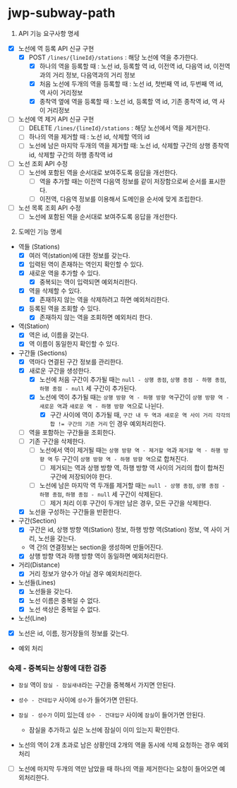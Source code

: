 # jwp-subway-path

1. API 기능 요구사항 명세
- [x] 노선에 역 등록 API 신규 구현
  - [x] POST `/lines/{lineId}/stations` : 해당 노선에 역을 추가한다.
    - [x] 하나의 역을 등록할 때 : 노선 id, 등록할 역 id, 이전역 id, 다음역 id, 이전역과의 거리 정보, 다음역과의 거리 정보
    - [x] 처음 노선에 두개의 역을 등록할 때 : 노선 id, 첫번째 역 id, 두번째 역 id, 역 사이 거리정보
    - [x] 종착역 옆에 역을 등록할 때 : 노선 id, 등록할 역 id, 기존 종착역 id, 역 사이 거리정보
- [ ] 노선에 역 제거 API 신규 구현
  - [ ]  DELETE `/lines/{lineId}/stations` : 해당 노선에서 역을 제거한다.
    - [ ] 하나의 역을 제거할 때 : 노선 id, 삭제할 역의 id
    - [ ] 노선에 남은 마지막 두개의 역을 제거할 때: 노선 id, 삭제할 구간의 상행 종착역 id, 삭제할 구간의 하행 종착역 id
- [ ] 노선 조회 API 수정
  - [ ] 노선에 포함된 역을 순서대로 보여주도록 응답을 개선한다.
    - [ ] 역을 추가할 때는 이전역 다음역 정보를 같이 저장함으로써 순서를 표시한다.
    - [ ] 이전역, 다음역 정보를 이용해서 도메인을 순서에 맞게 조립한다.
- [ ] 노선 목록 조회 API 수정
  - [ ] 노선에 포함된 역을 순서대로 보여주도록 응답을 개선한다.

2. 도메인 기능 명세

- 역들 (Stations)
  - [x] 여러 역(station)에 대한 정보를 갖는다.
  - [x] 입력된 역이 존재하는 역인지 확인할 수 있다.
  - [x] 새로운 역을 추가할 수 있다.
    - [x] 중복되는 역이 입력되면 예외처리한다.
  - [x] 역을 삭제할 수 있다.
    - [x] 존재하지 않는 역을 삭제하려고 하면 예외처리한다.
  - [x] 등록된 역을 조회할 수 있다.
    - [x] 존재하지 않는 역을 조회하면 예외처리 한다.

- 역(Station)
  - [x] 역은 id, 이름을 갖는다.
  - [x] 역 이름이 동일한지 확인할 수 있다.

- 구간들 (Sections)
  - [x] 역마다 연결된 구간 정보를 관리한다.
  - [x] 새로운 구간을 생성한다.
    - [x] 노선에 처음 구간이 추가될 때는 `null - 상행 종점`, `상행 종점 - 하행 종점`, `하행 종점 - null` 세 구간이 추가된다.
    - [x] 노선에 역이 추가될 때는 `상행 방향 역 - 하행 방향 역`구간이 `상행 방향 역 - 새로운 역`과 `새로운 역 - 하행 방향 역`으로 나뉜다.
      - [x] 구간 사이에 역이 추가될 때, `구간 내 두 역과 새로운 역 사이 거리 각각의 합 != 구간의 기존 거리` 인 경우 예외처리한다.
  - [ ] 역을 포함하는 구간들을 조회한다.
  - [ ] 기존 구간을 삭제한다.
    - [ ] 노선에서 역이 제거될 때는 `상행 방향 역 - 제거할 역`과 `제거할 역 - 하행 방향 역` 두 구간이 `상행 방향 역 - 하행 방향 역`으로 합쳐진다.
      - [ ] 제거되는 역과 상행 방향 역, 하행 방향 역 사이의 거리의 합이 합쳐진 구간에 저장되어야 한다.
    - [ ] 노선에 남은 마지막 역 두개를 제거할 때는 `null - 상행 종점`, `상행 종점 - 하행 종점`, `하행 종점 - null` 세 구간이 삭제된다.
      - [ ] 제거 처리 이후 구간이 두개만 남은 경우, 모든 구간을 삭제한다.
  - [x] 노선을 구성하는 구간들을 반환한다.

- 구간(Section)
  - [x] 구간은 id, 상행 방향 역(Station) 정보, 하행 방향 역(Station) 정보, 역 사이 거리, 노선을 갖는다.
  - 역 간의 연결정보는 section을 생성하며 만들어진다.
  - [x] 상행 방향 역과 하행 방향 역이 동일하면 예외처리한다.

- 거리(Distance)
  - [x] 거리 정보가 양수가 아닐 경우 예외처리한다.

- 노선들(Lines)
  - [x] 노선들을 갖는다.
  - [x] 노선 이름은 중복일 수 없다.
  - [x] 노선 색상은 중복일 수 없다.

- 노선(Line)
 - [x] 노선은 id, 이름, 정거장들의 정보를 갖는다.

- 예외 처리
  




### 숙제 - 중복되는 상황에 대한 검증
- `잠실` 역이 `잠실 - 잠실새내`라는 구간을 중복해서 가지면 안된다.
- `성수 - 건대입구` 사이에 `성수`가 들어가면 안된다.
- `잠실 - 성수가` 이미 있는데  `성수 - 건대입구` 사이에 `잠실`이 들어가면 안된다.
  - 잠실을 추가하고 싶은 노선에 잠실이 이미 있는지 확인한다.

- 노선의 역이 2개 초과로 남은 상황인데 2개의 역을 동시에 삭제 요청하는 경우 예외처리 
- [ ] 노선에 마지막 두개의 역만 남았을 때 하나의 역을 제거한다는 요청이 들어오면 예외처리한다.
